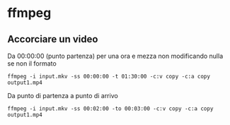 # ffmpeg

## Accorciare un video

Da 00:00:00 (punto partenza) per una ora e mezza non modificando nulla
se non il formato
```
ffmpeg -i input.mkv -ss 00:00:00 -t 01:30:00 -c:v copy -c:a copy output1.mp4
```

Da punto di partenza a punto di arrivo
```
ffmpeg -i input.mkv -ss 00:02:00 -to 00:03:00 -c:v copy -c:a copy output1.mp4
```
